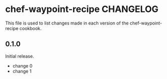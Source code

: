 # chef-waypoint-recipe CHANGELOG

This file is used to list changes made in each version of the chef-waypoint-recipe cookbook.

## 0.1.0

Initial release.

- change 0
- change 1
